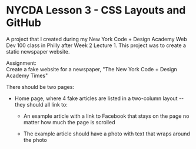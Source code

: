# NYCDA Lesson 3 - CSS Layouts and GitHub
A project that I created during my New York Code + Design Academy Web Dev 100 class in Philly after Week 2 Lecture 1. This project was to create a static newspaper website.

Assignment:<br>
Create a fake website for a newspaper, "The New York Code + Design Academy Times"

There should be two pages:

* Home page, where 4 fake articles are listed in a two-column layout -- they should all link to:

  * An example article with a link to Facebook that stays on the page no matter how much the page is scrolled

  * The example article should have a photo with text that wraps around the photo
